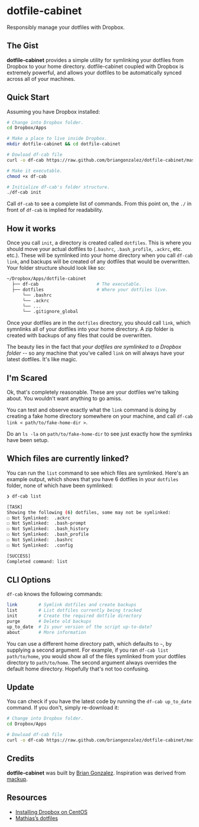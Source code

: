 dotfile-cabinet
===============
Responsibly manage your dotfiles with Dropbox.

The Gist
--------
**dotfile-cabinet** provides a simple utility for symlinking your dotfiles from Dropbox to your home directory. dotfile-cabinet coupled with Dropbox is extremely powerful, and allows your dotfiles to be automatically synced across all of your machines.

Quick Start
------------

Assuming you have Dropbox installed:

```bash
# Change into Dropbox folder.
cd Dropbox/Apps          

# Make a place to live inside Dropbox.                           
mkdir dotfile-cabinet && cd dotfile-cabinet   

# Dowload df-cab file      
curl -o df-cab https://raw.github.com/briangonzalez/dotfile-cabinet/master/df-cab

# Make it executable.
chmod +x df-cab

# Initialize df-cab's folder structure.                                   
./df-cab init                                       
```

Call `df-cab` to see a complete list of commands. From this point on, the `./` in front of `df-cab` is implied for readability. 

How it works
------------

Once you call `init`, a directory is created called `dotfiles`. This is where you should move your actual dotfiles to (`.bashrc`, `.bash_profile`, `.ackrc`, etc. etc.). These will be symlinked into your home directory when you call `df-cab link`, and backups will be created of any dotfiles that would be overwritten. Your folder structure should look like so:

```bash
~/Dropbox/Apps/dotfile-cabinet
  ├── df-cab                      # The executable.
  ├── dotfiles                    # Where your dotfiles live.
      └── .bashrc
      └── .ackrc
      └── ...
      └── .gitignore_global
```

Once your dotfiles are in the `dotfiles` directory, you should call `link`, which symnlinks all of your dotfiles into your home directory. A zip folder is created with backups of any files that could be overwritten.

The beauty lies in the fact that *your dotfiles are symlinked to a Dropbox folder* -- so any machine that you've called `link` on will always have your latest dotfiles. It's like magic.

I'm Scared
----------

Ok, that's completely reasonable. These are your dotfiles we're talking about. You wouldn't want anything to go amiss.

You can test and observe exactly what the `link` command is doing by creating a fake home directory somewhere on your machine, and call `df-cab link < path/to/fake-home-dir >`. 

Do an `ls -la` on `path/to/fake-home-dir` to see just exactly how the symlinks have been setup. 


Which files are currently linked?
---------------------------------

You can run the `list` command to see which files are symlinked. Here's an example output, which shows that you have 6 dotfiles in your `dotfiles` folder, none of which have been symlinked:

```bash
❯ df-cab list

[TASK]
Showing the following (6) dotfiles, some may not be symlinked:
☐ Not Symlinked:  .ackrc
☐ Not Symlinked:  .bash-prompt
☐ Not Symlinked:  .bash_history
☐ Not Symlinked:  .bash_profile
☐ Not Symlinked:  .bashrc
☐ Not Symlinked:  .config

[SUCCESS]
Completed command: list
```

CLI Options
-----------

`df-cab` knows the following commands:

```bash
link        # Symlink dotfiles and create backups
list        # List dotfiles currently being tracked
init        # Create the required dotfile directory
purge       # Delete old backups
up_to_date  # Is your version of the script up-to-date?
about       # More information
```

You can use a different home directory path, which defaults to `~`, by supplying a second argument. For example, if you ran `df-cab list path/to/home`, you would show all of the files symlinked from your dotfiles directory to `path/to/home`. The second argument always overrides the default home directory. Hopefully that's not too confusing.  

Update
------
You can check if you have the latest code by running the `df-cab up_to_date` command. If you don't, simply re-download it: 

```bash
# Change into Dropbox folder.
cd Dropbox/Apps          

# Dowload df-cab file      
curl -o df-cab https://raw.github.com/briangonzalez/dotfile-cabinet/master/df-cab 
```

Credits
-------
**dotfile-cabinet** was built by [Brian Gonzalez](http://briangonzalez.org). Inspiration was derived from [mackup](https://github.com/lra/mackup).

Resources
---------

- [Installing Dropbox on CentOS](https://gist.github.com/briangonzalez/6903025)
- [Mathias’s dotfiles](https://github.com/mathiasbynens/dotfiles)

